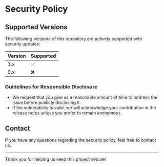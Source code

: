 # Security Policy

## Supported Versions

The following versions of this repository are actively supported with security updates:

| Version | Supported          |
| ------- | ------------------ |
| 1.x     | ✅                 |
| 0.x     | ❌                 |

### Guidelines for Responsible Disclosure

- We request that you give us a reasonable amount of time to address the issue before publicly disclosing it.
- If the vulnerability is valid, we will acknowledge your contribution in the release notes unless you prefer to remain anonymous.

## Contact

If you have any questions regarding the security policy, feel free to contact us.

---

Thank you for helping us keep this project secure!

